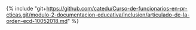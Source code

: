 {% include "git+https://github.com/catedu/Curso-de-funcionarios-en-pr-cticas.git/modulo-2-documentacion-educativa/inclusion/articulado-de-la-orden-ecd-10052018.md" %}